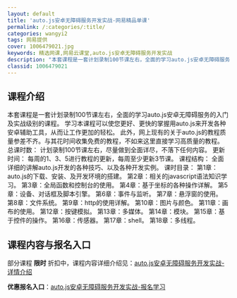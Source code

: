 ```yaml
---
layout: default
title: 'auto.js安卓无障碍服务开发实战-网易精品单课'
permalink: /:categories/:title/
categories: wangyi2
tags: 网易提供
cover: 1006479021.jpg
keywords: 精选网课,网易云课堂,auto.js安卓无障碍服务开发实战
description: "本套课程是一套计划录制100节课左右，全面的学习auto.js安卓无障碍服务的入门及实战级别的课程。学习本课程可以使您更好、更快的掌握用auto.js来开发各种安卓辅助工具，从而让工作更加的"
classid: 1006479021
---
```


## 课程介绍

本套课程是一套计划录制100节课左右，全面的学习auto.js安卓无障碍服务的入门及实战级别的课程。
        学习本课程可以使您更好、更快的掌握用auto.js来开发各种安卓辅助工具，从而让工作更加的轻松。
        此外，网上现有的关于auto.js的教程质量参差不齐。与其花时间收集免费的教程，不如来这里直接学习高质量的教程。
        总课时数：
        计划录制100节课左右，尽量做到全面详尽，不落下任何内容。
        更新时间：
        每周的1、3、5进行教程的更新，每周至少更新3节课。
       课程结构：
       全面详细的讲解auto.js开发的各种技巧、以及各种开发实例。
       课时目录：
第1章：auto.js的下载、安装、及开发环境的搭建。
第2章：相关的javascript语法知识学习。
第3章：全局函数和控制台的使用。
第4章：基于坐标的各种操作详解。
第5章：设备、对话框及脚本引擎。
第6章：事件与监听。
第7章：悬浮窗的使用。
第8章：文件系统。
第9章：http的使用详解。
第10章：图片与颜色。
第11章：画布的使用。
第12章：按键模拟。
第13章：多媒体。
第14章：模块。
第15章：基于控件的操作。
第16章：传感器。
第17章：shell。
第18章：多线程。

## 课程内容与报名入口

部分课程 **限时** 折扣中，课程内容详细介绍见：[auto.js安卓无障碍服务开发实战-详情介绍](https://study.163.com/course/introduction/1006479021.htm?share=1&shareId=1025206652&utm_campaign=share&utm_medium=iphoneShare&utm_source=&utm_u=1025206652)

**优惠报名入口**：[auto.js安卓无障碍服务开发实战-报名学习](https://study.163.com/course/introduction/1006479021.htm?share=1&shareId=1025206652&utm_campaign=share&utm_medium=iphoneShare&utm_source=&utm_u=1025206652)

